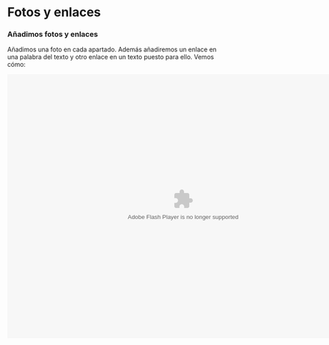 
# Fotos y enlaces

### Añadimos fotos y enlaces

Añadimos una foto en cada apartado. Además añadiremos un enlace en una palabra del texto y otro enlace en un texto puesto para ello. Vemos cómo:

<object data="http://aularagon.catedu.es/materialesaularagon2013/herramelabor/tm1/02_mi_primera.swf" height="600" style="display: block; margin-left: auto; margin-right: auto;" type="application/x-shockwave-flash" width="800"><param name="src" value="http://aularagon.catedu.es/materialesaularagon2013/herramelabor/tm1/02_mi_primera.swf"/></object>

